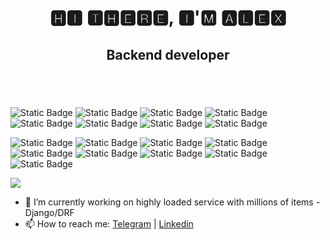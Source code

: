 <h1 align="center">🅷🅸 🆃🅷🅴🆁🅴, 🅸'🅼 🅰🅻🅴🆇</h1>
<h2 align="center">Backend developer</h2>

<style>
  @keyframes typing {
    from {
      width: 0;
    }
    to {
      width: 100%;
    }
  }

  .typing-svg {
    white-space: nowrap;
    overflow: hidden;
    display: inline-block;
    animation: typing 10s steps(60, end) infinite;
    color: #00A550; /* Зеленый цвет */
    font-size: 1.2em; /* Увеличение размера шрифта */
    font-weight: bold; /* Жирный текст */
  }
</style>

<p align="center">
  <span class="typing-svg">
    Welcome to my GitHub!
    <br>
    My Tech Stack:
  </span>
</p>

![Static Badge](https://img.shields.io/badge/Python-0000FF)
![Static Badge](https://img.shields.io/badge/Django-228B22)
![Static Badge](https://img.shields.io/badge/Django_REST-framework-red)
![Static Badge](https://img.shields.io/badge/PostgreSQL-4682B4)
![Static Badge](https://img.shields.io/badge/Docker-008080)
![Static Badge](https://img.shields.io/badge/Nginx-006400)
![Static Badge](https://img.shields.io/badge/Git-FF4500)
![Static Badge](https://img.shields.io/badge/Linux-FFDAB9)

![Static Badge](https://img.shields.io/badge/FastAPI-2E8B57)
![Static Badge](https://img.shields.io/badge/pydantic-sqlalchemy-black)
![Static Badge](https://img.shields.io/badge/asyncio-808000)
![Static Badge](https://img.shields.io/badge/aiohttp-2E8B57)
![Static Badge](https://img.shields.io/badge/Pytest-4682B4)
![Static Badge](https://img.shields.io/badge/Unittest-800000)
![Static Badge](https://img.shields.io/badge/Postman-D2691E)
![Static Badge](https://img.shields.io/badge/Logging-696969)
![Static Badge](https://img.shields.io/badge/DBeaver-66CDAA)


![](https://github-profile-summary-cards.vercel.app/api/cards/profile-details?username=Aleks-Ti&theme=solarized_dark)

- 🔭 I’m currently working on highly loaded service with millions of items - Django/DRF
- 📫 How to reach me: [Telegram](https://t.me/rombyard) | [Linkedin](https://www.linkedin.com/in/%D0%B0%D0%BB%D0%B5%D0%BA%D1%81%D0%B0%D0%BD%D0%B4%D1%80-%D1%82%D0%BA%D0%B0%D1%87%D0%B5%D0%BD%D0%BA%D0%BE-a6b252286?lipi=urn%3Ali%3Apage%3Ad_flagship3_profile_view_base_contact_details%3B%2FBGZj58%2BSlWxo0mVhJaxlA%3D%3D)

<!--

**Aleks-Ti/Aleks-Ti** is a ✨ _special_ ✨ repository because its `README.md` (this file) appears on your GitHub profile.

- 🌱 I’m currently learning: FastApi, asyncio
- 🔭 I’m currently working on ...
- 🌱 I’m currently learning ...
- 👯 I’m looking to collaborate on ...
- 🤔 I’m looking for help with ...
- 💬 Ask me about ...
- 📫 How to reach me: ...
- 😄 Pronouns: ...
- ⚡ Fun fact: ...
-->
